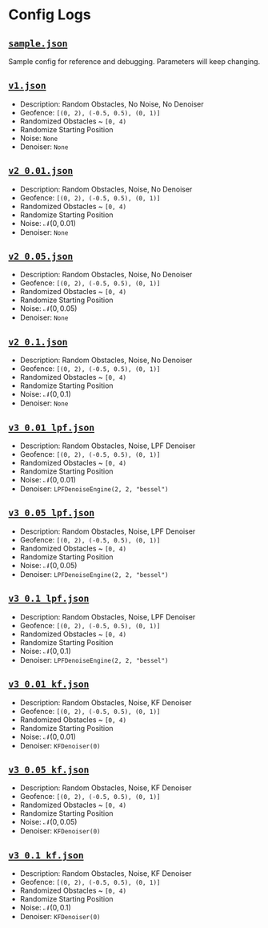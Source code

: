 # Config Logs

## [`sample.json`](./sample.json)

Sample config for reference and debugging. Parameters will keep changing.

## [`v1.json`](./v1.json)

* Description: Random Obstacles, No Noise, No Denoiser
* Geofence: `[(0, 2), (-0.5, 0.5), (0, 1)]`
* Randomized Obstacles ~ `[0, 4)`
* Randomize Starting Position
* Noise: `None`
* Denoiser: `None`

## [`v2_0.01.json`](./v2_0.01.json)

* Description: Random Obstacles, Noise, No Denoiser
* Geofence: `[(0, 2), (-0.5, 0.5), (0, 1)]`
* Randomized Obstacles ~ `[0, 4)`
* Randomize Starting Position
* Noise: $\mathcal{N}(0, 0.01)$
* Denoiser: `None`

## [`v2_0.05.json`](./v2_0.05.json)

* Description: Random Obstacles, Noise, No Denoiser
* Geofence: `[(0, 2), (-0.5, 0.5), (0, 1)]`
* Randomized Obstacles ~ `[0, 4)`
* Randomize Starting Position
* Noise: $\mathcal{N}(0, 0.05)$
* Denoiser: `None`


## [`v2_0.1.json`](./v2_0.1.json)

* Description: Random Obstacles, Noise, No Denoiser
* Geofence: `[(0, 2), (-0.5, 0.5), (0, 1)]`
* Randomized Obstacles ~ `[0, 4)`
* Randomize Starting Position
* Noise: $\mathcal{N}(0, 0.1)$
* Denoiser: `None`

## [`v3_0.01_lpf.json`](./v3_0.01_lpf.json)

* Description: Random Obstacles, Noise, LPF Denoiser
* Geofence: `[(0, 2), (-0.5, 0.5), (0, 1)]`
* Randomized Obstacles ~ `[0, 4)`
* Randomize Starting Position
* Noise: $\mathcal{N}(0, 0.01)$
* Denoiser: `LPFDenoiseEngine(2, 2, "bessel")`

## [`v3_0.05_lpf.json`](./v3_0.05_lpf.json)

* Description: Random Obstacles, Noise, LPF Denoiser
* Geofence: `[(0, 2), (-0.5, 0.5), (0, 1)]`
* Randomized Obstacles ~ `[0, 4)`
* Randomize Starting Position
* Noise: $\mathcal{N}(0, 0.05)$
* Denoiser: `LPFDenoiseEngine(2, 2, "bessel")`

## [`v3_0.1_lpf.json`](./v3_lpf.json)

* Description: Random Obstacles, Noise, LPF Denoiser
* Geofence: `[(0, 2), (-0.5, 0.5), (0, 1)]`
* Randomized Obstacles ~ `[0, 4)`
* Randomize Starting Position
* Noise: $\mathcal{N}(0, 0.1)$
* Denoiser: `LPFDenoiseEngine(2, 2, "bessel")`

## [`v3_0.01_kf.json`](./v3_0.01_kf.json)

* Description: Random Obstacles, Noise, KF Denoiser
* Geofence: `[(0, 2), (-0.5, 0.5), (0, 1)]`
* Randomized Obstacles ~ `[0, 4)`
* Randomize Starting Position
* Noise: $\mathcal{N}(0, 0.01)$
* Denoiser: `KFDenoiser(0)`

## [`v3_0.05_kf.json`](./v3_0.05_kf.json)

* Description: Random Obstacles, Noise, KF Denoiser
* Geofence: `[(0, 2), (-0.5, 0.5), (0, 1)]`
* Randomized Obstacles ~ `[0, 4)`
* Randomize Starting Position
* Noise: $\mathcal{N}(0, 0.05)$
* Denoiser: `KFDenoiser(0)`

## [`v3_0.1_kf.json`](./v3_0.1_kf.json)

* Description: Random Obstacles, Noise, KF Denoiser
* Geofence: `[(0, 2), (-0.5, 0.5), (0, 1)]`
* Randomized Obstacles ~ `[0, 4)`
* Randomize Starting Position
* Noise: $\mathcal{N}(0, 0.1)$
* Denoiser: `KFDenoiser(0)`
